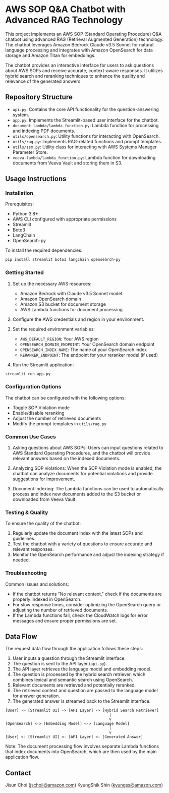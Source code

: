 # AWS SOP Q&A Chatbot with Advanced RAG Technology

This project implements an AWS SOP (Standard Operating Procedure) Q&A chatbot using advanced RAG (Retrieval Augmented Generation) technology. The chatbot leverages Amazon Bedrock Claude v3.5 Sonnet for natural language processing and integrates with Amazon OpenSearch for data storage and Amazon Titan for embeddings.

The chatbot provides an interactive interface for users to ask questions about AWS SOPs and receive accurate, context-aware responses. It utilizes hybrid search and reranking techniques to enhance the quality and relevance of the generated answers.

## Repository Structure

- `api.py`: Contains the core API functionality for the question-answering system.
- `app.py`: Implements the Streamlit-based user interface for the chatbot.
- `document-lambda/lambda_function.py`: Lambda function for processing and indexing PDF documents.
- `utils/opensearch.py`: Utility functions for interacting with OpenSearch.
- `utils/rag.py`: Implements RAG-related functions and prompt templates.
- `utils/ssm.py`: Utility class for interacting with AWS Systems Manager Parameter Store.
- `veeva-lambda/lambda_function.py`: Lambda function for downloading documents from Veeva Vault and storing them in S3.

## Usage Instructions

### Installation

Prerequisites:
- Python 3.8+
- AWS CLI configured with appropriate permissions
- Streamlit
- Boto3
- LangChain
- OpenSearch-py

To install the required dependencies:

```bash
pip install streamlit boto3 langchain opensearch-py
```

### Getting Started

1. Set up the necessary AWS resources:
   - Amazon Bedrock with Claude v3.5 Sonnet model
   - Amazon OpenSearch domain
   - Amazon S3 bucket for document storage
   - AWS Lambda functions for document processing

2. Configure the AWS credentials and region in your environment.

3. Set the required environment variables:
   - `AWS_DEFAULT_REGION`: Your AWS region
   - `OPENSEARCH_DOMAIN_ENDPOINT`: Your OpenSearch domain endpoint
   - `OPENSEARCH_INDEX_NAME`: The name of your OpenSearch index
   - `RERANKER_ENDPOINT`: The endpoint for your reranker model (if used)

4. Run the Streamlit application:

```bash
streamlit run app.py
```

### Configuration Options

The chatbot can be configured with the following options:
- Toggle SOP Violation mode
- Enable/disable reranking
- Adjust the number of retrieved documents
- Modify the prompt templates in `utils/rag.py`

### Common Use Cases

1. Asking questions about AWS SOPs:
   Users can input questions related to AWS Standard Operating Procedures, and the chatbot will provide relevant answers based on the indexed documents.

2. Analyzing SOP violations:
   When the SOP Violation mode is enabled, the chatbot can analyze documents for potential violations and provide suggestions for improvement.

3. Document indexing:
   The Lambda functions can be used to automatically process and index new documents added to the S3 bucket or downloaded from Veeva Vault.

### Testing & Quality

To ensure the quality of the chatbot:
1. Regularly update the document index with the latest SOPs and guidelines.
2. Test the chatbot with a variety of questions to ensure accurate and relevant responses.
3. Monitor the OpenSearch performance and adjust the indexing strategy if needed.

### Troubleshooting

Common issues and solutions:
- If the chatbot returns "No relevant context," check if the documents are properly indexed in OpenSearch.
- For slow response times, consider optimizing the OpenSearch query or adjusting the number of retrieved documents.
- If the Lambda functions fail, check the CloudWatch logs for error messages and ensure proper permissions are set.

## Data Flow

The request data flow through the application follows these steps:

1. User inputs a question through the Streamlit interface.
2. The question is sent to the API layer (`api.py`).
3. The API layer retrieves the language model and embedding model.
4. The question is processed by the hybrid search retriever, which combines lexical and semantic search using OpenSearch.
5. Relevant documents are retrieved and potentially reranked.
6. The retrieved context and question are passed to the language model for answer generation.
7. The generated answer is streamed back to the Streamlit interface.

```
[User] -> [Streamlit UI] -> [API Layer] -> [Hybrid Search Retriever]
                                              |
                                              v
[OpenSearch] <-> [Embedding Model] <-> [Language Model]
                                              |
                                              v
[User] <- [Streamlit UI] <- [API Layer] <- [Generated Answer]
```

Note: The document processing flow involves separate Lambda functions that index documents into OpenSearch, which are then used by the main application flow.


## Contact
Jisun Choi (jschoii@amazon.com)
KyungShik Shin (kyungss@amazon.com)

